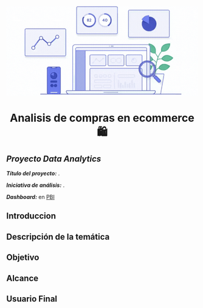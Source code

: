 <p align="center">
    <img src="https://github.com/Patriciol03/Analisis_tendencias_de_compras/blob/main/Imagenes/Dise%C3%B1o%20sin%20t%C3%ADtulo.gif">
</p>




<center>
<h1> Analisis de compras en ecommerce 🛍️ </h1>
</center>

## ***Proyecto Data Analytics***

***Título del proyecto:*** .

***Iniciativa de análisis:*** .

***Dashboard:*** en [PBI]()
## Introduccion


## Descripción de la temática


## Objetivo


## Alcance


## Usuario Final

